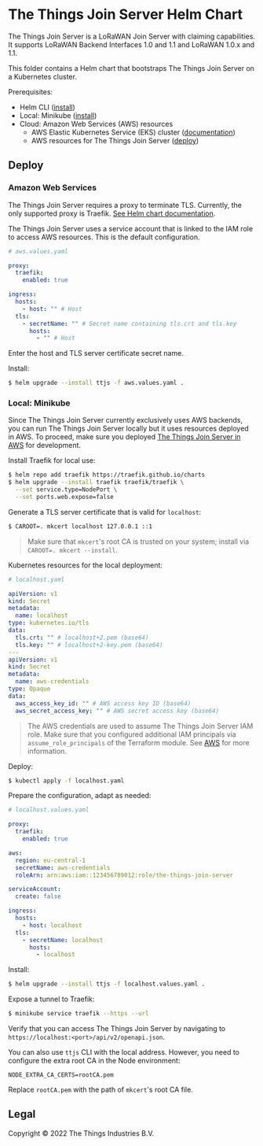 # The Things Join Server Helm Chart

The Things Join Server is a LoRaWAN Join Server with claiming capabilities. It supports LoRaWAN Backend Interfaces 1.0 and 1.1 and LoRaWAN 1.0.x and 1.1.

This folder contains a Helm chart that bootstraps The Things Join Server on a Kubernetes cluster.

Prerequisites:

- Helm CLI ([install](https://helm.sh/docs/intro/install/))
- Local: Minikube ([install](https://minikube.sigs.k8s.io/docs/start/))
- Cloud: Amazon Web Services (AWS) resources
  - AWS Elastic Kubernetes Service (EKS) cluster ([documentation](https://aws.amazon.com/eks/getting-started/))
  - AWS resources for The Things Join Server ([deploy](../aws))

## Deploy

### Amazon Web Services

The Things Join Server requires a proxy to terminate TLS. Currently, the only supported proxy is Traefik. [See Helm chart documentation](https://github.com/traefik/traefik-helm-chart).

The Things Join Server uses a service account that is linked to the IAM role to access AWS resources. This is the default configuration.

```yaml
# aws.values.yaml

proxy:
  traefik:
    enabled: true

ingress:
  hosts:
    - host: "" # Host
  tls:
    - secretName: "" # Secret name containing tls.crt and tls.key
      hosts:
        - "" # Host
```

Enter the host and TLS server certificate secret name.

Install:

```bash
$ helm upgrade --install ttjs -f aws.values.yaml .
```

### Local: Minikube

Since The Things Join Server currently exclusively uses AWS backends, you can run The Things Join Server locally but it uses resources deployed in AWS. To proceed, make sure you deployed [The Things Join Server in AWS](../aws) for development.

Install Traefik for local use:

```bash
$ helm repo add traefik https://traefik.github.io/charts
$ helm upgrade --install traefik traefik/traefik \
  --set service.type=NodePort \
  --set ports.web.expose=false
```

Generate a TLS server certificate that is valid for `localhost`:

```bash
$ CAROOT=. mkcert localhost 127.0.0.1 ::1
```

> Make sure that `mkcert`'s root CA is trusted on your system; install via `CAROOT=. mkcert --install`.

Kubernetes resources for the local deployment:

```yaml
# localhost.yaml

apiVersion: v1
kind: Secret
metadata:
  name: localhost
type: kubernetes.io/tls
data:
  tls.crt: "" # localhost+2.pem (base64)
  tls.key: "" # localhost+2-key.pem (base64)
---
apiVersion: v1
kind: Secret
metadata:
  name: aws-credentials
type: Opaque
data:
  aws_access_key_id: "" # AWS access key ID (base64)
  aws_secret_access_key: "" # AWS secret access key (base64)
```

> The AWS credentials are used to assume The Things Join Server IAM role. Make sure that you configured additional IAM principals via `assume_role_principals` of the Terraform module. See [AWS](../aws) for more information.

Deploy:

```bash
$ kubectl apply -f localhost.yaml
```

Prepare the configuration, adapt as needed:

```yaml
# localhost.values.yaml

proxy:
  traefik:
    enabled: true

aws:
  region: eu-central-1
  secretName: aws-credentials
  roleArn: arn:aws:iam::123456789012:role/the-things-join-server

serviceAccount:
  create: false

ingress:
  hosts:
    - host: localhost
  tls:
    - secretName: localhost
      hosts:
        - localhost
```

Install:

```bash
$ helm upgrade --install ttjs -f localhost.values.yaml .
```

Expose a tunnel to Traefik:

```bash
$ minikube service traefik --https --url
```

Verify that you can access The Things Join Server by navigating to `https://localhost:<port>/api/v2/openapi.json`.

You can also use `ttjs` CLI with the local address. However, you need to configure the extra root CA in the Node environment:

```env
NODE_EXTRA_CA_CERTS=rootCA.pem
```

Replace `rootCA.pem` with the path of `mkcert`'s root CA file.

## Legal

Copyright © 2022 The Things Industries B.V.
